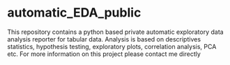 # automatic_EDA_public
This repository contains a python based private automatic exploratory data analysis reporter for tabular data. Analysis is based on descriptives statistics, hypothesis testing, exploratory plots, correlation analysis, PCA etc. For more information on this project please contact me directly
